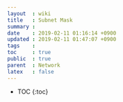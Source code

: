 ```yaml
---
layout  : wiki
title   : Subnet Mask
summary : 
date    : 2019-02-11 01:16:14 +0900
updated : 2019-02-11 01:47:07 +0900
tags    : 
toc     : true
public  : true
parent  : Network
latex   : false
---
```

* TOC
{:toc}

# 
